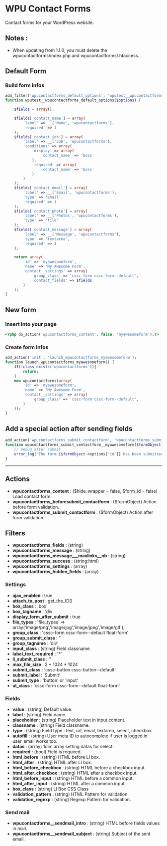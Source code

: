 # WPU Contact Forms

Contact forms for your WordPress website.

## Notes :

- When updating from 1.1.0, you must delete the wpucontactforms/index.php and wpucontactforms/.htaccess.

## Default Form

### Build form infos
```php
add_filter('wpucontactforms_default_options', 'wputest__wpucontactforms_default_options', 10, 1);
function wputest__wpucontactforms_default_options($options) {

    $fields = array();

    $fields['contact_name'] = array(
        'label' => __('Name', 'wpucontactforms'),
        'required' => 1
    );
    $fields['contact_job'] = array(
        'label' => __('Job', 'wpucontactforms'),
        'conditions' => array(
            'display' => array(
                'contact_name' => 'boss'
            ),
            'required' => array(
                'contact_name' => 'boss'
            )
        )
    );
    $fields['contact_email'] = array(
        'label' => __('Email', 'wpucontactforms'),
        'type' => 'email',
        'required' => 1
    );
    $fields['contact_photo'] = array(
        'label' => __('Photos', 'wpucontactforms'),
        'type' => 'file'
    );
    $fields['contact_message'] = array(
        'label' => __('Message', 'wpucontactforms'),
        'type' => 'textarea',
        'required' => 1
    );

    return array(
        'id' => 'myawesomeform',
        'name' => 'My Awesome Form',
        'contact__settings' => array(
            'group_class' => 'cssc-form cssc-form--default',
            'contact_fields' => $fields
        )
    );
}
```

## New form

### Insert into your page

```php
<?php do_action('wpucontactforms_content', false, 'myawesomeform');?>
```

### Create form infos

```php
add_action('init', 'launch_wpucontactforms_myawesomeform');
function launch_wpucontactforms_myawesomeform() {
    if(!class_exists('wpucontactforms')){
        return;
    }
    new wpucontactforms(array(
        'id' => 'myawesomeform',
        'name' => 'My Awesome Form',
        'contact__settings' => array(
            'group_class' => 'cssc-form cssc-form--default',
        )
    ));
}
```

## Add a special action after sending fields

```php
add_action('wpucontactforms_submit_contactform', 'wpucontactforms_submit_contactform__myawesomeform', 10, 1);
function wpucontactforms_submit_contactform__myawesomeform($formObject) {
    // Debug after submit
    error_log("The form {$formObject->options['id']} has been submitted");
}
```

---

## Actions

* **wpucontactforms_content** : ($hide_wrapper = false, $form_id = false) Load contact form.
* **wpucontactforms_beforesubmit_contactform** : ($formObject) Action before form validation.
* **wpucontactforms_submit_contactform** : ($formObject) Action after form validation.

## Filters

* **wpucontactforms_fields** : (string)
* **wpucontactforms_message** : (string)
* **wpucontactforms_message___maxlinks__nb** : (string)
* **wpucontactforms_success** : (string:html)
* **wpucontactforms_settings** : (array)
* **wpucontactforms_hidden_fields** : (array)

### Settings

* **ajax_enabled** : true
* **attach_to_post** : get_the_ID()
* **box_class** : 'box'
* **box_tagname** : 'div'
* **display_form_after_submit** : true
* **file_types** :  'file_types' => array('image/png','image/jpg','image/jpeg','image/gif'),
* **group_class** : 'cssc-form cssc-form--default float-form'
* **group_submit_class** : ''
* **group_tagname** : 'div'
* **input_class** : (string) Field classname.
* **label_text_required** : '<em>*</em>'
* **li_submit_class** : ''
* **max_file_size** :  2 * 1024 * 1024
* **submit_class** : 'cssc-button cssc-button--default'
* **submit_label** : 'Submit'
* **submit_type** : 'button' or 'input'
* **ul_class** : 'cssc-form cssc-form--default float-form'


### Fields

* **value** : (string) Default value.
* **label** : (string) Field name.
* **placeholder** : (string) Placeholder text in input content.
* **classname** : (string) Field classname.
* **type** : (string) Field type : text, url, email, textarea, select, checkbox.
* **autofill** : (string) User meta ID to autocomplete if user is logged in. user_email works too.
* **datas** : (array) 1dim array setting datas for select.
* **required** : (bool) Field is required.
* **html_before** : (string) HTML before LI box.
* **html_after** : (string) HTML after LI box.
* **html_before_checkbox** : (string) HTML before a checkbox input.
* **html_after_checkbox** : (string) HTML after a checkbox input.
* **html_before_input** : (string) HTML before a common input.
* **html_after_input** : (string) HTML after a common input.
* **box_class** : (string) LI Box CSS Class
* **validation_pattern** : (string) HTML Pattern for validation.
* **validation_regexp** : (string) Regexp Pattern for validation.

### Send mail
* **wpucontactforms__sendmail_intro** : (string) HTML before fields values in mail.
* **wpucontactforms__sendmail_subject** : (string) Subject of the sent email.
